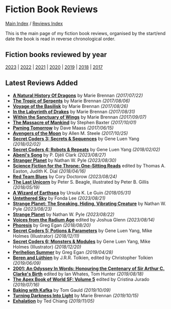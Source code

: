 # Fiction Book Reviews

[Main Index](../../README.md) / [Reviews Index](../README.md)

This is the main page of my fiction book reviews, organised by the start/end date the book is read in reverse chronological order.

## Fiction books reviewed by year
[2023](2023/README.md) | [2022](2022/README.md) | [2021](2021/README.md) | [2020](2020/README.md) | [2019](2019/README.md) | [2018](2018/README.md) | [2017](2017/README.md)

## Latest Reviews Added
- [**A Natural History Of Dragons**](2017/20170722-NaturalHistoryDragons.md) by Marie Brennan *(2017/07/22)*
- [**The Tropic of Serpents**](2017/20170806-TropicSerpents.md) by Marie Brennan *(2017/08/06)*
- [**Voyage of the Basilisk**](2017/20170826-VoyageBasilisk.md) by Marie Brennan *(2017/08/26)*
- [**In the Labyrinth of Drakes**](2017/20170831-LabyrinthDrakes.md) by Marie Brennan *(2017/08/31)*
- [**Within the Sanctuary of Wings**](2017/20170907-WithinSantuaryWings.md) by Marie Brennan *(2017/09/07)*
- [**The Massacre of Mankind**](2017/20171001-MassacreMankind.md) by Stephen Baxter *(2017/10/01)*
- [**Pwning Tomorrow**](2017/20170615-PwningTomorrow.md) by Dave Maass *(2017/06/15)*
- [**Avengers of the Moon**](2017/20171025-AvengersMoon.md) by Allen M. Steele *(2017/10/25)*
- [**Secret Coders 3: Secrets & Sequences**](2018/20180202-SecretCodersSecretsSequences.md) by Gene Luen Yang *(2018/02/02)*
- [**Secret Coders 4: Robots & Repeats**](2018/20180202-SecretCodersRobotsRepeats.md) by Gene Luen Yang *(2018/02/02)*
- [**Abeni's Song**](2023/20230827-AbeniSong.md) by P. Djèlí Clark *(2023/08/27)*
- [**Stranger Planet**](2023/20230830-StrangerPlanet.md) by Nathan W. Pyle *(2023/08/30)*
- [**Science Fiction for the Throne: One-Sitting Reads**](2018/20180416-SFForTheThrone.md) edited by Thomas A. Easton, Judith K. Dial *(2018/04/16)*
- [**Red Team Blues**](2023/20230824-RedTeamBlues.md) by Cory Doctorow *(2023/08/24)*
- [**The Last Unicorn**](2018/20180519-LastUnicorn.md) by Peter S. Beagle, illustrated by Peter B. Gillis *(2018/05/19)*
- [**A Wizard of Earthsea**](2018/20180531-WizardEarthsea.md) by Ursula K. Le Guin *(2018/05/31)*
- [**Untethered Sky**](2023/20230821-UntetheredSky.md) by Fonda Lee *(2023/08/21)*
- [**Strange Planet: The Sneaking, Hiding, Vibrating Creature**](2023/20230823-SneakingHidingVibratingCreature.md) by Nathan W. Pyle *(2023/08/23)*
- [**Strange Planet**](2023/20230822-StrangePlanet.md) by Nathan W. Pyle *(2023/08/22)*
- [**Voices from the Radium Age**](2023/20230814-VoicesRadiumAge.md) edited by Joshua Glenn *(2023/08/14)*
- [**Phoresis**](2018/20180820-Phoresis.md) by Greg Egan *(2018/08/20)*
- [**Secret Coders 5: Potions & Parameters**](2018/20181211-SecretCodersPotionsParameters.md) by Gene Luen Yang, Mike Holmes (Illustrator) *(2018/12/11)*
- [**Secret Coders 6: Monsters & Modules**](2018/20181220-SecretCodersMonstersModules.md) by Gene Luen Yang, Mike Holmes (Illustrator) *(2018/12/20)*
- [**Perihelion Summer**](2019/20190428-PerihelionSummer.md) by Greg Egan *(2019/04/28)*
- [**Beren and Lúthien**](2019/20190609-BerenLuthien.md) by J.R.R. Tolkien, edited by Christopher Tolkien *(2019/06/09)*
- [**2001: An Odyssey In Words: Honouring the Centenary of Sir Arthur C. Clarke's Birth**](2019/20190818-2001OdysseyInWords.md) edited by Ian Whates, Tom Hunter *(2019/08/18)*
- [**The Apex Book of World SF: Volume 5**](2019/20190716-ApexBookWorldSF5.md) edited by Cristina Jurado *(2019/07/16)*
- [**Baking with Kafka**](2019/20191009-BakingKafka.md) by Tom Gauld *(2019/10/09)*
- [**Turning Darkness Into Light**](2019/20191015-TurningDarknessIntoLight.md) by Marie Brennan *(2019/10/15)*
- [**Exhalation**](2019/20191105-Exhalation.md) by Ted Chiang *(2019/11/05)*
